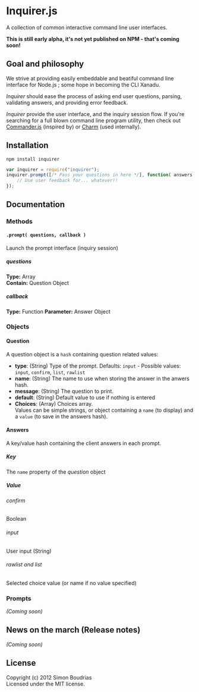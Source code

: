 Inquirer.js
=====================

A collection of common interactive command line user interfaces.

**This is still early alpha, it's not yet published on NPM - that's coming soon!**


Goal and philosophy
---------------------

We strive at providing easily embeddable and beatiful command line interface for Node.js ;
some hope in becoming the CLI Xanadu.

_Inquirer_ should ease the process of asking end user questions, parsing, validating answers, and providing error feedback.

_Inquirer_ provide the user interface, and the inquiry session flow. If you're searching for a full blown command line program utility, then check out [Commander.js](https://github.com/visionmedia/commander.js) (inspired by) or [Charm](https://github.com/substack/node-charm) (used internally).

Installation
---------------------

``` prompt
npm install inquirer
```

```javascript
var inquirer = require("inquirer");
inquirer.prompt([/* Pass your questions in here */], function( answers ) {
	// Use user feedback for... whatever!!
});
```

Documentation
---------------------

### Methods

#### `.prompt( questions, callback )`

Launch the prompt interface (inquiry session)

##### questions
**Type:** Array  
**Contain:** Question Object

##### callback
**Type:** Function
**Parameter:** Answer Object

### Objects

#### Question
A question object is a `hash` containing question related values:

+ **type**: (String) Type of the prompt. Defaults: `input` - Possible values: `input`, `confirm`,
`list`, `rawlist`
+ **name**: (String) The name to use when storing the answer in the anwers hash.
+ **message**: (String) The question to print.
+ **default**: (String) Default value to use if nothing is entered
+ **Choices**: (Array) Choices array.  
Values can be simple strings, or object containing a `name` (to display) and a `value` (to save in the answers hash).

#### Answers
A key/value hash containing the client answers in each prompt.

##### Key
The `name` property of the _question_ object

##### Value

###### confirm
Boolean

###### input
User input (String)

###### rawlist and list
Selected choice value (or name if no value specified)

### Prompts

_(Coming soon)_


News on the march (Release notes)
---------------------

_(Coming soon)_

License
---------------------

Copyright (c) 2012 Simon Boudrias  
Licensed under the MIT license.
